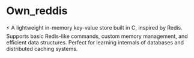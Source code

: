 # Own_reddis
⚡ A lightweight in-memory key-value store built in C, inspired by Redis. Supports basic Redis-like commands, custom memory management, and efficient data structures. Perfect for learning internals of databases and distributed caching systems.
